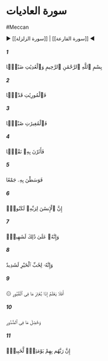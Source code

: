 # سورة العاديات
#Meccan
▶ [[سورة الزلزلة]] | [[سورة القارعة]] ◀
##### 1
<span class="ayah hovertext" data-hover="سوگند به اسبان تيز تك [جهادگر] كه نفس نفس مى‌زنند">بِسْمِ ٱللَّهِ ٱلرَّحْمَٰنِ ٱلرَّحِيمِ وَٱلْعَٰدِيَٰتِ ضَبْحًۭا</span>
##### 2
<span class="ayah hovertext" data-hover="و سوگند به اخگرانگيزان [از برخورد سمها]">فَٱلْمُورِيَٰتِ قَدْحًۭا</span>
##### 3
<span class="ayah hovertext" data-hover="و سوگند به تكاوران بامدادى‌">فَٱلْمُغِيرَٰتِ صُبْحًۭا</span>
##### 4
<span class="ayah hovertext" data-hover="كه در آنجا گرد برانگيزند">فَأَثَرْنَ بِهِۦ نَقْعًۭا</span>
##### 5
<span class="ayah hovertext" data-hover="و با همديگر به ميانه آن [معركه‌] در آيند">فَوَسَطْنَ بِهِۦ جَمْعًا</span>
##### 6
<span class="ayah hovertext" data-hover="كه انسان در برابر پروردگارش ناسپاس است‌">إِنَّ ٱلْإِنسَٰنَ لِرَبِّهِۦ لَكَنُودٌۭ</span>
##### 7
<span class="ayah hovertext" data-hover="و او بر اين امر گواه است‌">وَإِنَّهُۥ عَلَىٰ ذَٰلِكَ لَشَهِيدٌۭ</span>
##### 8
<span class="ayah hovertext" data-hover="و او [انسان‌] از مالدوستى بخيل است‌">وَإِنَّهُۥ لِحُبِّ ٱلْخَيْرِ لَشَدِيدٌ</span>
##### 9
<span class="ayah hovertext" data-hover="آيا نمى‌داند كه چون آنچه در گورهاست زير و زبر شود">۞ أَفَلَا يَعْلَمُ إِذَا بُعْثِرَ مَا فِى ٱلْقُبُورِ</span>
##### 10
<span class="ayah hovertext" data-hover="و راز دلها آشكار گردانيده شود">وَحُصِّلَ مَا فِى ٱلصُّدُورِ</span>
##### 11
<span class="ayah hovertext" data-hover="بى‌گمان پروردگارت در چنين روز از حال آنان آگاه است‌">إِنَّ رَبَّهُم بِهِمْ يَوْمَئِذٍۢ لَّخَبِيرٌۢ</span>

